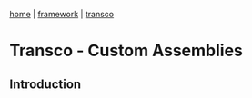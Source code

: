 [home](../../README.md) | [framework](../framework.md) | [transco](transco.md)

# Transco - Custom Assemblies

## Introduction